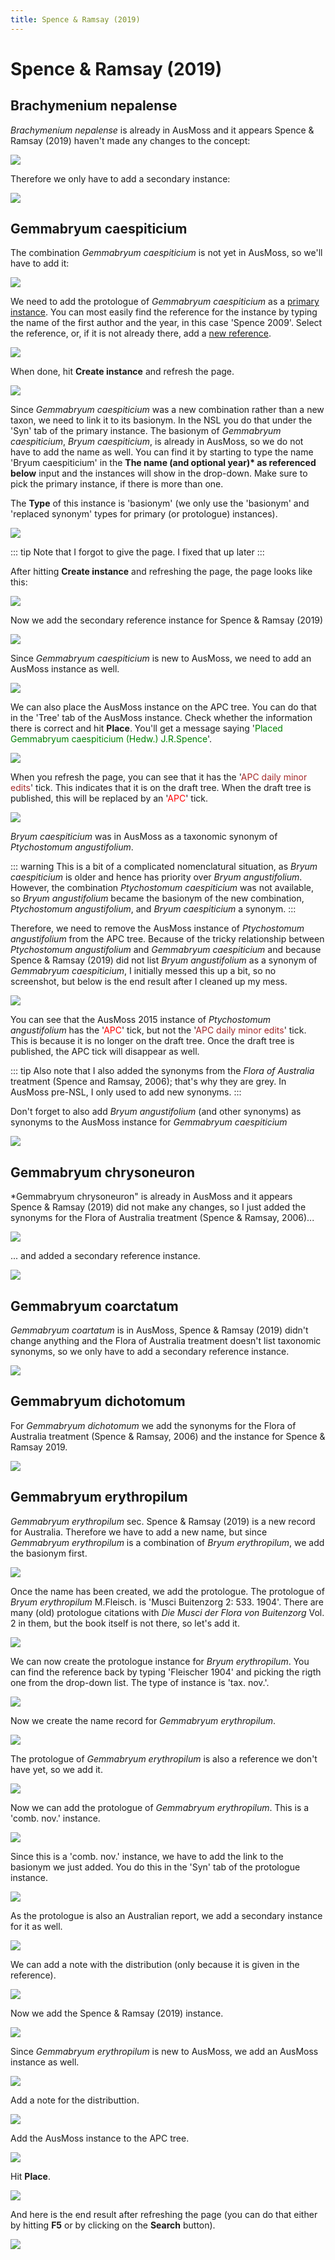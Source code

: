 ```yaml
---
title: Spence & Ramsay (2019)
---
```


# Spence & Ramsay (2019)

## Brachymenium nepalense

*Brachymenium nepalense* is already in AusMoss and it appears Spence & Ramsay (2019) haven't made any changes to the concept:

![](./assets/brachymenium-nepalense-1.png)

Therefore we only have to add a secondary instance:

![](./assets/brachymenium-nepalense-2.png)


## Gemmabryum caespiticium

The combination *Gemmabryum caespiticium* is not yet in AusMoss, so we'll have to add it:

![](./assets/gemmabryum-caespiticium-1.png)

We need to add the protologue of *Gemmabryum caespiticium* as a [primary instance](/new-name/primary-instance/). You can most easily find the reference for the instance by typing the name of the first author and the year, in this case 'Spence 2009'. Select the reference, or, if it is not already there, add a [new reference](/new-reference/).

![](./assets/gemmabryum-caespiticium-2.png)

When done, hit **Create instance** and refresh the page.

![](./assets/gemmabryum-caespiticium-3.png)

Since *Gemmabryum caespiticium* was a new combination rather than a new taxon, we need to link it to its basionym. In the NSL you do that under the 'Syn' tab of the primary instance. The basionym of *Gemmabryum caespiticium*, *Bryum caespiticium*, is already in AusMoss, so we do not have to add the name as well. You can find it by starting to type the name 'Bryum caespiticium' in the **The name (and optional year)&ast; as referenced below** input and the instances will show in the drop-down. Make sure to pick the primary instance, if there is more than one.

The **Type** of this instance is 'basionym' (we only use the 'basionym' and 'replaced synonym' types for primary (or protologue) instances).

![](./assets/gemmabryum-caespiticium-4.png)


::: tip
Note that I forgot to give the page. I fixed that up later
:::

After hitting **Create instance** and refreshing the page, the page looks like this:

![](./assets/gemmabryum-caespiticium-5.png)

Now we add the secondary reference instance for Spence & Ramsay (2019)

![](./assets/gemmabryum-caespiticium-6.png)

Since *Gemmabryum caespiticium* is new to AusMoss, we need to add an AusMoss instance as well.

![](./assets/gemmabryum-caespiticium-7.png)

We can also place the AusMoss instance on the APC tree. You can do that in the 'Tree' tab of the AusMoss instance. Check whether the information there is correct and hit **Place**. You'll get a message saying '<span style="color:green;">Placed Gemmabryum caespiticium (Hedw.) J.R.Spence</span>'.

![](./assets/gemmabryum-caespiticium-8.png)

When you refresh the page, you can see that it  has the '<span style="color:brown;">APC daily minor edits</span>' tick. This indicates that it is on the draft tree. When the draft tree is published, this will be replaced by an '<span style="color:red">APC</span>' tick.

![](./assets/gemmabryum-caespiticium-9.png)

*Bryum caespiticium* was in AusMoss as a taxonomic synonym of *Ptychostomum angustifolium*.

::: warning
This is a bit of a complicated nomenclatural situation, as *Bryum caespiticium* is older and hence has priority over *Bryum angustifolium*. However, the combination *Ptychostomum caespiticium* was not available, so *Bryum angustifolium* became the basionym of the new combination, *Ptychostomum angustifolium*, and *Bryum caespiticium* a synonym.
:::

Therefore, we need to remove the AusMoss instance of *Ptychostomum angustifolium* from the APC tree. Because of the tricky relationship between *Ptychostomum angustifolium* and *Gemmabryum caespiticium* and because Spence & Ramsay (2019) did not list *Bryum angustifolium* as a synonym of *Gemmabryum caespiticium*, I initially messed this up a bit, so no screenshot, but below is the end result after I cleaned up my mess.

![](./assets/gemmabryum-caespiticium-11.png)

You can see that the AusMoss 2015 instance of *Ptychostomum angustifolium* has the '<span style="color:red">APC</span>' tick, but not the '<span style="color:brown">APC daily minor edits</span>' tick. This is because it is no longer on the draft tree. Once the draft tree is published, the APC tick will disappear as well.

::: tip
Also note that I also added the synonyms from the *Flora of Australia* treatment (Spence and Ramsay, 2006); that's why they are grey. In AusMoss pre-NSL, I only used to add new synonyms.
:::

Don't forget to also add *Bryum angustifolium* (and other synonyms) as synonyms to the AusMoss instance for *Gemmabryum caespiticium*

![](./assets/gemmabryum-caespiticium-12.png)

## Gemmabryum chrysoneuron

*Gemmabryum chrysoneuron" is already in AusMoss and it appears Spence & Ramsay (2019) did not make any changes, so I just added the synonyms for the Flora of Australia treatment (Spence & Ramsay, 2006)...

![](./assets/gemmabryum-chrysoneuron-2.png)

... and added a secondary reference instance.

![](./assets/gemmabryum-chrysoneuron-3.png)

## Gemmabryum coarctatum

*Gemmabryum coartatum* is in AusMoss, Spence & Ramsay (2019) didn't change anything and the Flora of Australia treatment doesn't list taxonomic synonyms, so we only have to add a secondary reference instance.

![](./assets/gemmabryum-coarctatum-1.png)

## Gemmabryum dichotomum

For *Gemmabryum dichotomum* we add the synonyms for the Flora of Australia treatment (Spence & Ramsay, 2006) and the instance for Spence & Ramsay 2019.

![](./assets/gemmabryum-dichotomum-1.png)

## Gemmabryum erythropilum

*Gemmabryum erythropilum* sec. Spence & Ramsay (2019) is a new record for Australia. Therefore we have to add a new name, but since *Gemmabryum erythropilum* is a combination of *Bryum erythropilum*, we add the basionym first.

![](./assets/gemmabryum-erythropilum-1.png)

Once the name has been created, we add the protologue. The protologue of *Bryum erythropilum* M.Fleisch. is 'Musci Buitenzorg 2: 533. 1904'. There are many (old) protologue citations with *Die Musci der Flora von Buitenzorg* Vol. 2 in them, but the book itself is not there, so let's add it.

![](./assets/gemmabryum-erythropilum-2.png)

We can now create the protologue instance for *Bryum erythropilum*. You can find the reference back by typing 'Fleischer 1904' and picking the rigth one from the drop-down list. The type of instance is 'tax. nov.'.

![](./assets/gemmabryum-erythropilum-3.png)

Now we create the name record for *Gemmabryum erythropilum*.

![](./assets/gemmabryum-erythropilum-4.png)

The protologue of *Gemmabryum erythropilum* is also a reference we don't have yet, so we add it.

![](./assets/gemmabryum-erythropilum-5.png)

Now we can add the protologue of *Gemmabryum erythropilum*. This is a 'comb. nov.' instance.

![](./assets/gemmabryum-erythropilum-6.png)

Since this is a 'comb. nov.' instance, we have to add the link to the basionym we just added. You do this in the 'Syn' tab of the protologue instance.

![](./assets/gemmabryum-erythropilum-7.png)

As the protologue is also an Australian report, we add a secondary  instance for it as well.

![](./assets/gemmabryum-erythropilum-8.png)

We can add a note with the distribution (only because it is given in the reference).

![](./assets/gemmabryum-erythropilum-9.png)

Now we add the Spence & Ramsay (2019) instance.

![](./assets/gemmabryum-erythropilum-10.png)

Since *Gemmabryum erythropilum* is new to AusMoss, we add an AusMoss instance as well.

![](./assets/gemmabryum-erythropilum-11.png)

Add a note for the distributtion.

![](./assets/gemmabryum-erythropilum-12.png)

Add the AusMoss instance to the APC tree.

![](./assets/gemmabryum-erythropilum-13.png)

Hit **Place**.

![](./assets/gemmabryum-erythropilum-14.png)

And here is the end result after refreshing the page (you can do that either by hitting **F5** or by clicking on the **Search** button).

![](./assets/gemmabryum-erythropilum-15.png)